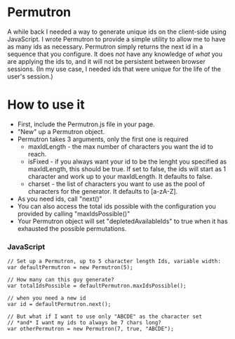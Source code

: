 # Permutron

A while back I needed a way to generate unique ids on the client-side using JavaScript.  I wrote Permutron to provide a simple utility to allow me to have as many ids as necessary.
Permutron simply returns the next id in a sequence that you configure.  It does *not* have any knowledge of *what* you are applying the ids to, and it will not be persistent between
browser sessions.  (In my use case, I needed ids that were unique for the life of the user's session.)

# How to use it
* First, include the Permutron.js file in your page.
* "New" up a Permutron object.
* Permutron takes 3 arguments, only the first one is required
    * maxIdLength - the max number of characters you want the id to reach.
    * isFixed - if you always want your id to be the lenght you specified as maxIdLength, this should be true.  If set to false, the ids will start as 1 character and work up to your maxIdLength.  It defaults to false.
    * charset - the list of characters you want to use as the pool of characters for the generator.  It defaults to [a-zA-Z].
* As you need ids, call "next()"
* You can also access the total ids possible with the configuration you provided by calling "maxIdsPossible()"
* Your Permutron object will set "depletedAvailableIds" to true when it has exhausted the possible permutations.

### JavaScript ###
    // Set up a Permutron, up to 5 character length Ids, variable width:
    var defaultPermutron = new Permutron(5);

    // How many can this guy generate?
    var totalIdsPossible = defaultPermutron.maxIdsPossible();

    // when you need a new id
    var id = defaultPermutron.next();

    // But what if I want to use only "ABCDE" as the character set
    // *and* I want my ids to always be 7 chars long?
    var otherPermutron = new Permutron(7, true, "ABCDE");
